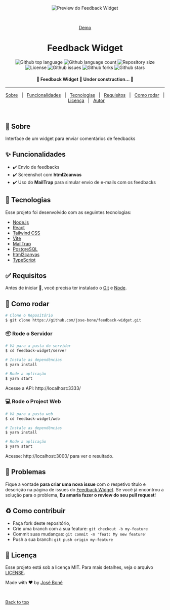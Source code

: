 <div align="center" id="top"> 
  <img src="./.github/app.gif" alt="Preview do Feedback Widget" />

&#xa0;

<a href="https://feedback-widget-jose-bone.vercel.app">Demo</a>

</div>

<h1 align="center">Feedback Widget</h1>

<p align="center">
  <img alt="Github top language" src="https://img.shields.io/github/languages/top/jose-bone/feedback-widget?color=8257E6&labelColor=000000">

  <img alt="Github language count" src="https://img.shields.io/github/languages/count/jose-bone/feedback-widget?color=8257E6&labelColor=000000">

  <img alt="Repository size" src="https://img.shields.io/github/repo-size/jose-bone/feedback-widget?color=8257E6&labelColor=000000">

  <img alt="License" src="https://img.shields.io/github/license/jose-bone/feedback-widget?color=8257E6&labelColor=000000">

  <img alt="Github issues" src="https://img.shields.io/github/issues/jose-bone/feedback-widget?color=8257E6&labelColor=000000" />

  <img alt="Github forks" src="https://img.shields.io/github/forks/jose-bone/feedback-widget?color=8257E6&labelColor=000000" />

  <img alt="Github stars" src="https://img.shields.io/github/stars/jose-bone/feedback-widget?color=8257E6&labelColor=000000" />
</p>

<!-- Status -->

<h4 align="center">
	🚧  Feedback Widget 🚀 Under construction...  🚧
</h4>

<hr>

<p align="center">
  <a href="#dart-sobre">Sobre</a> &#xa0; | &#xa0; 
  <a href="#sparkles-funcionalidades">Funcionalidades</a> &#xa0; | &#xa0;
  <a href="#rocket-tecnologias">Tecnologias</a> &#xa0; | &#xa0;
  <a href="#white_check_mark-requisitos">Requisitos</a> &#xa0; | &#xa0;
  <a href="#checkered_flag-como-rodar">Como rodar</a> &#xa0; | &#xa0;
  <a href="#memo-licenca">Licença</a> &#xa0; | &#xa0;
  <a href="https://github.com/jose-bone" target="_blank">Autor</a>
</p>

<br>

## :dart: Sobre

Interface de um widget para enviar comentários de feedbacks

## :sparkles: Funcionalidades

- :heavy_check_mark: Envio de feedbacks
- :heavy_check_mark: Screenshot com **html2canvas**
- :heavy_check_mark: Uso do **MailTrap** para simular envio de e-mails com os feedbacks

## :rocket: Tecnologias

Esse projeto foi desenvolvido com as seguintes tecnologias:

- [Node.js](https://nodejs.org/en/)
- [React](https://pt-br.reactjs.org/)
- [Tailwind CSS](https://tailwindcss.com/)
- [Vite](https://vitejs.dev)
- [MailTrap](https://mailtrap.io/)
- [PostgreSQL](https://www.postgresql.org)
- [html2canvas](https://html2canvas.hertzen.com)
- [TypeScript](https://www.typescriptlang.org/)

## :white_check_mark: Requisitos

Antes de iniciar :checkered_flag:, você precisa ter instalado o [Git](https://git-scm.com) e [Node](https://nodejs.org/en/).

## 👷 Como rodar

```bash
# Clone o Repositório
$ git clone https://github.com/jose-bone/feedback-widget.git
```

### 📦 Rode o Servidor

```bash
# Vá para a pasta do servidor
$ cd feedback-widget/server

# Instale as dependências
$ yarn install

# Rode a aplicação
$ yarn start
```

Acesse a API: http://localhost:3333/

### 💻 Rode o Project Web

```bash
# Vá para a pasta web
$ cd feedback-widget/web

# Instale as dependências
$ yarn install

# Rode a aplicação
$ yarn start
```

Acesse: http://localhost:3000/ para ver o resultado.

<!-- ### 📱 Run Mobile Project

Para rodar o projeto mobile você precisa de um celular com o [expo](https://play.google.com/store/apps/details?id=host.exp.exponent) instalado ou um emulador android/ios.

```bash
# Vá para a pasta mobile
$ cd feedback-widget/mobile

# Instale as dependências
$ yarn install

# Rode a aplicação
$ yarn start
```

Depois leia o QRCode com o app do [expo](https://play.google.com/store/apps/details?id=host.exp.exponent) ou rode em um emulador. -->

## 🐛 Problemas

Fique a vontade **para criar uma nova issue** com o respetivo titulo e descrição na página de issues do [Feedback Widget](https://github.com/jose-bone/feedback-widget/issues). Se você já encontrou a solução para o problema, **Eu amaria fazer o review do seu pull request**!

## ♻ Como contribuir

- Faça fork deste repositório,
- Crie uma branch com a sua feature: `git checkout -b my-feature`
- Commit suas mudanças: `git commit -m 'feat: My new feature'`
- Push a sua branch: `git push origin my-feature`

## :memo: Licença

Esse projeto está sob a licença MIT. Para mais detalhes, veja o arquivo [LICENSE](LICENSE.md).

Made with :heart: by <a href="https://github.com/jose-bone" target="_blank">José Boné</a>

&#xa0;

<a href="#top">Back to top</a>
